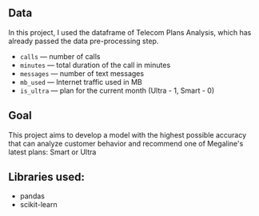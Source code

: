 ## Data

In this project, I used the dataframe of Telecom Plans Analysis, which has already passed the data pre-processing step.

- `сalls` — number of calls
- `minutes` — total duration of the call in minutes
- `messages` — number of text messages
- `mb_used` — Internet traffic used in MB
- `is_ultra` — plan for the current month (Ultra - 1, Smart - 0)

## Goal

This project aims to develop a model with the highest possible accuracy that can analyze customer behavior and recommend one of Megaline's latest plans: Smart or Ultra

## Libraries used:

* pandas
* scikit-learn
